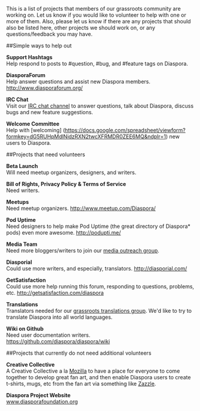 This is a list of projects that members of our grassroots community are working on.  Let us know if you would like to volunteer to help with one or more of them.  Also, please let us know if there are any projects that should also be listed here, other projects we should work on, or any questions/feedback you may have.  

##Simple ways to help out

**Support Hashtags**  
Help respond to posts to #question, #bug, and #feature tags on Diaspora.

**DiasporaForum**  
Help answer questions and assist new Diaspora members. http://www.diasporaforum.org/

**IRC Chat**  
Visit our [IRC chat channel](http://webchat.freenode.net/?channels=diaspora) to answer questions, talk about Diaspora, discuss bugs and new feature suggestions.  

**Welcome Committee**  
Help with [welcoming] (https://docs.google.com/spreadsheet/viewform?formkey=dG5RUHpMdlNidzRXN2twcXFRMDR0ZEE6MQ&ndplr=1) new users to Diaspora. 


##Projects that need volunteers

**Beta Launch**  
Will need meetup organizers, designers, and writers.

**Bill of Rights, Privacy Policy & Terms of Service**  
Need writers.

**Meetups**  
Need meetup organizers.  http://www.meetup.com/Diaspora/

**Pod Uptime**  
Need designers to help make Pod Uptime (the great directory of Diaspora* pods) even more awesome.  http://podupti.me/

**Media Team**  
Need more bloggers/writers to join our [media outreach group](https://mailman.stanford.edu/mailman/listinfo/diaspora-media).

**Diasporial**  
Could use more writers, and especially, translators. http://diasporial.com/

**GetSatisfaction**  
Could use more help running this forum, responding to questions, problems, etc. http://getsatisfaction.com/diaspora

**Translations**  
Translators needed for our [grassroots translations group](http://99translations.com/public_projects/show/181).  We'd like to try to translate Diaspora into all world languages. 
   
**Wiki on Github**  
Need user documentation writers. https://github.com/diaspora/diaspora/wiki
  
##Projects that currently do not need additional volunteers

**Creative Collective**  
A Creative Collective a la [Mozilla](http://creative.mozilla.org/) to have a place for everyone to come together to develop great fan art, and then enable Diaspora users to create t-shirts, mugs, etc from the fan art via something like [Zazzle](http://www.zazzle.com/).  
  
**Diaspora Project Website**  
www.diasporafoundation.org 